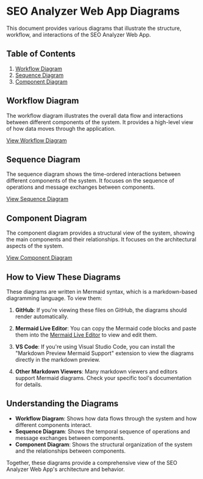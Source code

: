 # SEO Analyzer Web App Diagrams

This document provides various diagrams that illustrate the structure, workflow, and interactions of the SEO Analyzer Web App.

## Table of Contents

1. [Workflow Diagram](#workflow-diagram)
2. [Sequence Diagram](#sequence-diagram)
3. [Component Diagram](#component-diagram)

## Workflow Diagram

The workflow diagram illustrates the overall data flow and interactions between different components of the system. It provides a high-level view of how data moves through the application.

[View Workflow Diagram](workflow_diagram.md)

## Sequence Diagram

The sequence diagram shows the time-ordered interactions between different components of the system. It focuses on the sequence of operations and message exchanges between components.

[View Sequence Diagram](sequence_diagram.md)

## Component Diagram

The component diagram provides a structural view of the system, showing the main components and their relationships. It focuses on the architectural aspects of the system.

[View Component Diagram](component_diagram.md)

## How to View These Diagrams

These diagrams are written in Mermaid syntax, which is a markdown-based diagramming language. To view them:

1. **GitHub**: If you're viewing these files on GitHub, the diagrams should render automatically.

2. **Mermaid Live Editor**: You can copy the Mermaid code blocks and paste them into the [Mermaid Live Editor](https://mermaid.live/) to view and edit them.

3. **VS Code**: If you're using Visual Studio Code, you can install the "Markdown Preview Mermaid Support" extension to view the diagrams directly in the markdown preview.

4. **Other Markdown Viewers**: Many markdown viewers and editors support Mermaid diagrams. Check your specific tool's documentation for details.

## Understanding the Diagrams

- **Workflow Diagram**: Shows how data flows through the system and how different components interact.
- **Sequence Diagram**: Shows the temporal sequence of operations and message exchanges between components.
- **Component Diagram**: Shows the structural organization of the system and the relationships between components.

Together, these diagrams provide a comprehensive view of the SEO Analyzer Web App's architecture and behavior.